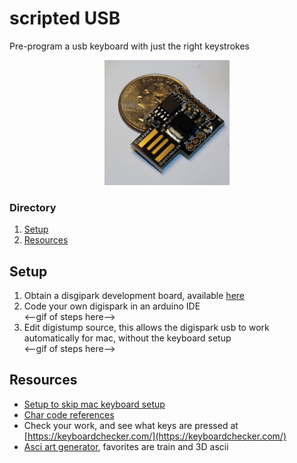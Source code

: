 # scripted USB
Pre-program a usb keyboard with just the right keystrokes

<p align="center">
  <img height="200px" src="img/digispark.jpeg">
</p>

### Directory    
1. [Setup](#setup)
2. [Resources](#resources)

## Setup
1. Obtain a disgipark development board, available [here](https://www.ebay.com/sch/i.html?_nkw=digispark)
2. Code your own digispark in an arduino IDE 
<br><--gif of steps here-->
4. Edit digistump source, this allows the digispark usb to work automatically for mac, without the keyboard setup
<br><--gif of steps here-->

## Resources
- [Setup to skip mac keyboard setup](https://null-byte.wonderhowto.com/how-to/hack-macos-with-digispark-ducky-script-payloads-0198555/)
- [Char code references](https://github.com/digistump/DigistumpArduino/blob/master/digistump-avr/libraries/DigisparkKeyboard/DigiKeyboard.h)
- Check your work, and see what keys are pressed at [https://keyboardchecker.com/](https://keyboardchecker.com/)
- [Asci art generator](https://patorjk.com/software/taag/#p=display&h=0&v=0&f=3D-ASCII&t=Hello), favorites are train and 3D ascii

